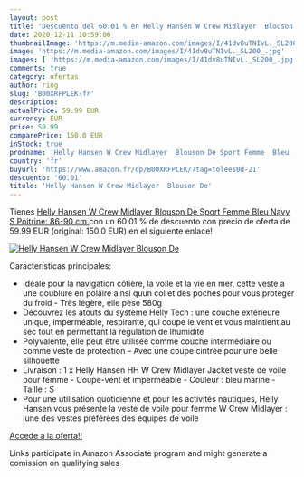 ```yaml
---
layout: post
title: 'Descuento del 60.01 % en Helly Hansen W Crew Midlayer  Blouson De'
date: 2020-12-11 10:59:06
thumbnailImage: 'https://m.media-amazon.com/images/I/41dv8uTNIvL._SL200_.jpg'
image: 'https://m.media-amazon.com/images/I/41dv8uTNIvL._SL200_.jpg'
images: [ 'https://m.media-amazon.com/images/I/41dv8uTNIvL._SL200_.jpg' ]
comments: true
category: ofertas
author: ring
slug: 'B00XRFPLEK-fr'
description:
actualPrice: 59.99 EUR
currency: EUR
price: 59.99
comparePrice: 150.0 EUR
inStock: true
prodname: 'Helly Hansen W Crew Midlayer  Blouson De Sport Femme  Bleu  Navy   S  Poitrine: 86-90 cm '
country: 'fr'
buyurl: 'https://www.amazon.fr/dp/B00XRFPLEK/?tag=tolees0d-21'
descuento: '60.01'
titulo: 'Helly Hansen W Crew Midlayer  Blouson De'
---
```


Tienes [Helly Hansen W Crew Midlayer  Blouson De Sport Femme  Bleu  Navy   S  Poitrine: 86-90 cm ](https://www.amazon.fr/dp/B00XRFPLEK/?tag=tolees0d-21) con un 60.01 % de descuento con precio de oferta de 59.99 EUR (original: 150.0 EUR) en el siguiente enlace!

[![Helly Hansen W Crew Midlayer  Blouson De](https://m.media-amazon.com/images/I/41dv8uTNIvL._SL200_.jpg)](https://www.amazon.fr/dp/B00XRFPLEK/?tag=tolees0d-21)

Características principales:

- Idéale pour la navigation côtière, la voile et la vie en mer, cette veste a une doublure en polaire ainsi quun col et des poches pour vous protéger du froid - Très légère, elle pèse 580g
- Découvrez les atouts du système Helly Tech : une couche extérieure unique, imperméable, respirante, qui coupe le vent et vous maintient au sec tout en permettant la régulation de lhumidité
- Polyvalente, elle peut être utilisée comme couche intermédiaire ou comme veste de protection – Avec une coupe cintrée pour une belle silhouette
- Livraison : 1 x Helly Hansen HH W Crew Midlayer Jacket veste de voile pour femme - Coupe-vent et imperméable - Couleur : bleu marine - Taille : S
- Pour une utilisation quotidienne et pour les activités nautiques, Helly Hansen vous présente la veste de voile pour femme W Crew Midlayer : lune des vestes préférées des équipes de voile

[Accede a la oferta!!](https://www.amazon.fr/dp/B00XRFPLEK/?tag=tolees0d-21)

Links participate in Amazon Associate program and might generate a comission on qualifying sales


